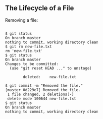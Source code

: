 ## The Lifecycle of a File

Removing a file:

<pre><code data-trim data-noescape>
$ <span class="fragment">git status</span>
<span class="fragment">On branch master
nothing to commit, working directory clean
$</span> <span class="fragment">git rm new-file.txt</span>
<span class="fragment">rm 'new-file.txt'
$</span> <span class="fragment">git status</span>
<span class="fragment">On branch master
Changes to be committed:
  (use "git reset HEAD <file>..." to unstage)

        deleted:    new-file.txt

$</span> <span class="fragment">git commit -m "Removed the file."</span>
<span class="fragment">[master 0d229e7] Removed the file.
 1 file changed, 2 deletions(-)
 delete mode 100644 new-file.txt
$</span> <span class="fragment">git status</span>
<span class="fragment">On branch master
nothing to commit, working directory clean</span>
</code></pre>
